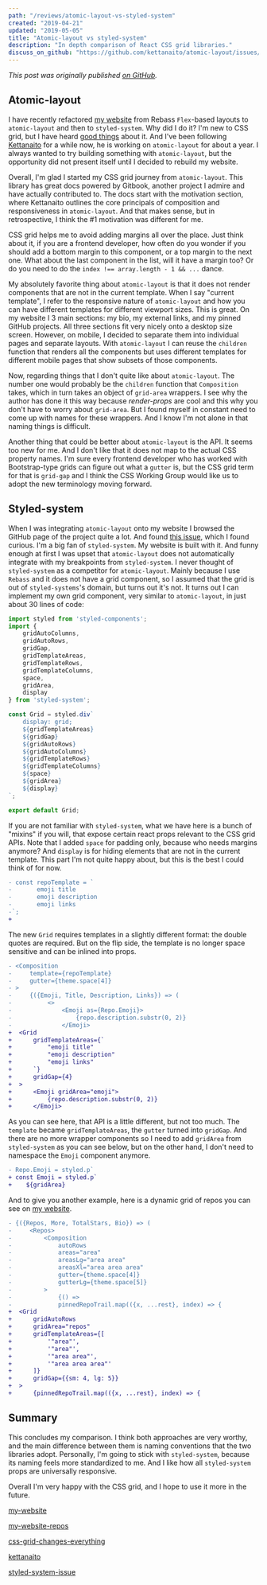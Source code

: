 ```yaml
---
path: "/reviews/atomic-layout-vs-styled-system"
created: "2019-04-21"
updated: "2019-05-05"
title: "Atomic-layout vs styled-system"
description: "In depth comparison of React CSS grid libraries."
discuss_on_github: "https://github.com/kettanaito/atomic-layout/issues/144"
---
```


*This post was originally published [on GitHub](https://github.com/kettanaito/atomic-layout/issues/144).*

## Atomic-layout

I have recently refactored [my website](my-website) from Rebass `Flex`-based layouts to `atomic-layout` and then to `styled-system`. Why did I do it? I'm new to CSS grid, but I have heard [good things](css-grid-changes-everything) about it. And I've been following [Kettanaito](kettanaito) for a while now, he is working on `atomic-layout` for about a year. I always wanted to try building something with `atomic-layout`, but the opportunity did not present itself until I decided to rebuild my website.

Overall, I'm glad I started my CSS grid journey from `atomic-layout`. This library has great docs powered by Gitbook, another project I admire and have actually contributed to. The docs start with the motivation section, where Kettanaito outlines the core principals of composition and responsiveness in `atomic-layout`. And that makes sense, but in retrospective, I think the #1 motivation was different for me. 

CSS grid helps me to avoid adding margins all over the place. Just think about it, if you are a frontend developer, how often do you wonder if you should add a bottom margin to this component, or a top margin to the next one. What about the last component in the list, will it have a margin too? Or do you need to do the `index !== array.length - 1 && ...` dance.

My absolutely favorite thing about `atomic-layout` is that it does not render components that are not in the current template. When I say "current template", I refer to the responsive nature of `atomic-layout` and how you can have different templates for different viewport sizes. This is great. On my website I 3 main sections: my bio, my external links, and my pinned GitHub projects. All three sections fit very nicely onto a desktop size screen. However, on mobile, I decided to separate them into individual pages and separate layouts. With `atomic-layout` I can reuse the `children` function that renders all the components but uses different templates for different mobile pages that show subsets of those components. 

Now, regarding things that I don't quite like about `atomic-layout`. The number one would probably be the `children` function that `Composition` takes, which in turn takes an object of `grid-area` wrappers. I see why the author has done it this way because *render-props* are cool and this why you don't have to worry about `grid-area`. But I found myself in constant need to come up with names for these wrappers. And I know I'm not alone in that naming things is difficult.

Another thing that could be better about `atomic-layout` is the API. It seems too new for me. And I don't like that it does not map to the actual CSS property names. I'm sure every frontend developer who has worked with Bootstrap-type grids can figure out what a `gutter` is, but the CSS grid term for that is `grid-gap` and I think the CSS Working Group would like us to adopt the new terminology moving forward.

## Styled-system

When I was integrating `atomic-layout` onto my website I browsed the GitHub page of the project quite a lot. And found [this issue](styled-system-issue), which I found curious. I'm a big fan of `styled-system`. My website is built with it. And funny enough at first I was upset that `atomic-layout` does not automatically integrate with my breakpoints from `styled-system`. I never thought of `styled-system` as a competitor for `atomic-layout`. Mainly because I use `Rebass` and it does not have a grid component, so I assumed that the grid is out of `styled-systems`'s domain, but turns out it's not. It turns out I can implement my own grid component, very similar to `atomic-layout`, in just about 30 lines of code:

``` js
import styled from 'styled-components';
import {
    gridAutoColumns,
    gridAutoRows,
    gridGap,
    gridTemplateAreas,
    gridTemplateRows,
    gridTemplateColumns,
    space,
    gridArea,
    display
} from 'styled-system';

const Grid = styled.div`
    display: grid;
    ${gridTemplateAreas}
    ${gridGap}
    ${gridAutoRows}
    ${gridAutoColumns}
    ${gridTemplateRows}
    ${gridTemplateColumns}
    ${space}
    ${gridArea}
    ${display}
`;

export default Grid;
```

If you are not familiar with `styled-system`, what we have here is a bunch of "mixins" if you will, that expose certain react props relevant to the CSS grid APIs. Note that I added `space` for padding only, because who needs margins anymore? And `display` is for hiding elements that are not in the current template. This part I'm not quite happy about, but this is the best I could think of for now.

``` diff
- const repoTemplate = `
-       emoji title
-       emoji description
-       emoji links
-`;
+ 
```

The new `Grid` requires templates in a slightly different format: the double quotes are required. But on the flip side, the template is no longer space sensitive and can be inlined into props. 

``` diff
- <Composition 
-     template={repoTemplate} 
-     gutter={theme.space[4]} 
- >
-     {({Emoji, Title, Description, Links}) => (
-          <>
-              <Emoji as={Repo.Emoji}>
-                  {repo.description.substr(0, 2)}
-              </Emoji>
+  <Grid
+      gridTemplateAreas={`
+          "emoji title"
+          "emoji description"
+          "emoji links"
+      `}
+      gridGap={4}
+  >
+      <Emoji gridArea="emoji">
+          {repo.description.substr(0, 2)}
+      </Emoji>
```

As you can see here, that API is a little different, but not too much. The `template` became `gridTemplateAreas`, the `gutter` turned into `gridGap`. And there are no more wrapper components so I need to add `gridArea` from `styled-system` as you can see below, but on the other hand, I don't need to namespace the `Emoji` component anymore.

``` diff
- Repo.Emoji = styled.p`
+ const Emoji = styled.p`
+    ${gridArea}
```

And to give you another example, here is a dynamic grid of repos you can see on [my website](my-website-repos).

``` diff
- {({Repos, More, TotalStars, Bio}) => (
-     <Repos>
-         <Composition
-             autoRows
-             areas="area"
-             areasLg="area area"
-             areasXl="area area area"
-             gutter={theme.space[4]}
-             gutterLg={theme.space[5]}
-         >
-             {() => 
-             pinnedRepoTrail.map(({x, ...rest}, index) => {
+  <Grid
+      gridAutoRows
+      gridArea="repos"
+      gridTemplateAreas={[
+          '"area"',
+          '"area"',
+          '"area area"',
+          '"area area area"'
+      ]}
+      gridGap={{sm: 4, lg: 5}}
+  >
+      {pinnedRepoTrail.map(({x, ...rest}, index) => {
```

## Summary

This concludes my comparison. I think both approaches are very worthy, and the main difference between them is naming conventions that the two libraries adopt. Personally, I'm going to stick with `styled-system`, because its naming feels more standardized to me. And I like how all `styled-system` props are universally responsive.

Overall I'm very happy with the CSS grid, and I hope to use it more in the future.


[my-website](https://starikov.dev) 

[my-website-repos](https://starikov.dev/github/)

[css-grid-changes-everything](https://www.youtube.com/watch?v=txZq7Laz7_4)

[kettanaito](https://github.com/kettanaito)

[styled-system-issue](https://github.com/kettanaito/atomic-layout/issues/144)